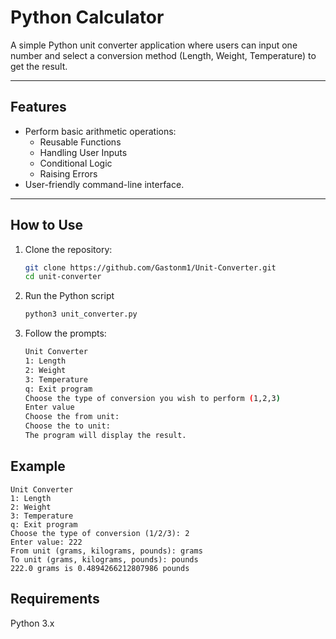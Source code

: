 # Python Calculator

A simple Python unit converter application where users can input one number and select a conversion method (Length, Weight, Temperature) to get the result.

---

## Features

- Perform basic arithmetic operations:
  - Reusable Functions
  - Handling User Inputs
  - Conditional Logic
  - Raising Errors
- User-friendly command-line interface.

---

## How to Use

1. Clone the repository:
   ```bash
   git clone https://github.com/Gastonm1/Unit-Converter.git
   cd unit-converter
   ```
2. Run the Python script

   ```bash
   python3 unit_converter.py

   ```

3. Follow the prompts:
   ```bash
   Unit Converter
   1: Length
   2: Weight
   3: Temperature
   q: Exit program
   Choose the type of conversion you wish to perform (1,2,3)
   Enter value
   Choose the from unit:
   Choose the to unit:
   The program will display the result.
   ```

## Example

    Unit Converter
    1: Length
    2: Weight
    3: Temperature
    q: Exit program
    Choose the type of conversion (1/2/3): 2
    Enter value: 222
    From unit (grams, kilograms, pounds): grams
    To unit (grams, kilograms, pounds): pounds
    222.0 grams is 0.4894266212807986 pounds

## Requirements

Python 3.x
